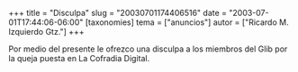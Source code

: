 +++
title = "Disculpa"
slug = "20030701174406516"
date = "2003-07-01T17:44:06-06:00"
[taxonomies]
tema = ["anuncios"]
autor = ["Ricardo M. Izquierdo Gtz."]
+++

Por medio del presente le ofrezco una disculpa a los miembros del Glib
por la queja puesta en La Cofradia Digital.
